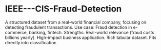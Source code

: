# IEEE---CIS-Fraud-Detection
A structured dataset from a real-world financial company, focusing on detecting fraudulent transactions.  Use case: Fraud detection in e-commerce, banking, fintech.  Strengths:  Real-world relevance (fraud costs billions yearly).  High-impact business application.  Rich tabular dataset.  Fits directly into classification.  
